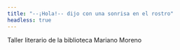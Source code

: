 ```yaml
---
title: "--¡Hola!-- dijo con una sonrisa en el rostro"
headless: true
---
```


Taller literario de la biblioteca Mariano Moreno
